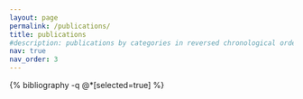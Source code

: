 ```yaml
---
layout: page
permalink: /publications/
title: publications
#description: publications by categories in reversed chronological order. generated by jekyll-scholar.
nav: true
nav_order: 3
---
```


<!-- _pages/publications.md -->

<div class="publications">

{% bibliography -q @*[selected=true] %}

</div>
